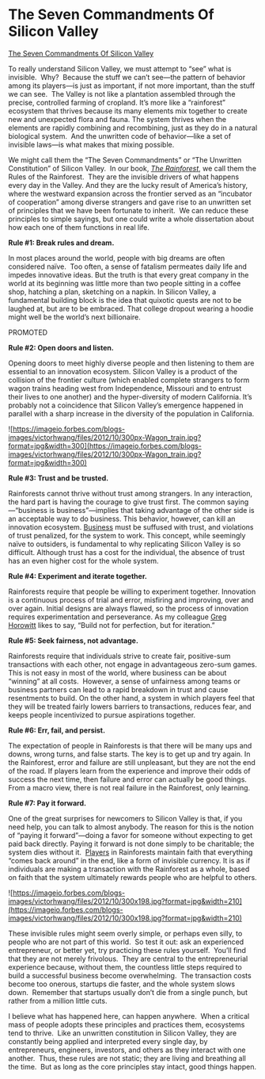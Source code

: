 # The Seven Commandments Of Silicon Valley

[The Seven Commandments Of Silicon Valley](https://www.forbes.com/sites/victorhwang/2012/09/24/the-seven-commandments-of-silicon-valley/?sh=41628c132012)

To really understand Silicon Valley, we must attempt to “see” what is invisible.  Why?  Because the stuff we can’t see—the pattern of behavior among its players—is just as important, if not more important, than the stuff we can see.  The Valley is not like a plantation assembled through the precise, controlled farming of cropland. It’s more like a “rainforest” ecosystem that thrives because its many elements mix together to create new and unexpected flora and fauna. The system thrives when the elements are rapidly combining and recombining, just as they do in a natural biological system.  And the unwritten code of behavior—like a set of invisible laws—is what makes that mixing possible.

We might call them the “The Seven Commandments” or “The Unwritten Constitution” of Silicon Valley.  In our book, *[The Rainforest](http://www.therainforestbook.com/)*, we call them the Rules of the Rainforest.  They are the invisible drivers of what happens every day in the Valley. And they are the lucky result of America’s history, where the westward expansion across the frontier served as an “incubator of cooperation” among diverse strangers and gave rise to an unwritten set of principles that we have been fortunate to inherit.  We can reduce these principles to simple sayings, but one could write a whole dissertation about how each one of them functions in real life.

**Rule #1: Break rules and dream.**

In most places around the world, people with big dreams are often considered naïve.  Too often, a sense of fatalism permeates daily life and impedes innovative ideas. But the truth is that every great company in the world at its beginning was little more than two people sitting in a coffee shop, hatching a plan, sketching on a napkin. In Silicon Valley, a fundamental building block is the idea that quixotic quests are not to be laughed at, but are to be embraced. That college dropout wearing a hoodie might well be the world’s next billionaire.

PROMOTED

**Rule #2: Open doors and listen.**

Opening doors to meet highly diverse people and then listening to them are essential to an innovation ecosystem. Silicon Valley is a product of the collision of the frontier culture (which enabled complete strangers to form wagon trains heading west from Independence, Missouri and to entrust their lives to one another) and the hyper-diversity of modern California. It’s probably not a coincidence that Silicon Valley’s emergence happened in parallel with a sharp increase in the diversity of the population in California.

![https://imageio.forbes.com/blogs-images/victorhwang/files/2012/10/300px-Wagon_train.jpg?format=jpg&width=300](https://imageio.forbes.com/blogs-images/victorhwang/files/2012/10/300px-Wagon_train.jpg?format=jpg&width=300)

**Rule #3: Trust and be trusted.**

Rainforests cannot thrive without trust among strangers. In any interaction, the hard part is having the courage to give trust first. The common saying—“business is business”—implies that taking advantage of the other side is an acceptable way to do business. This behavior, however, can kill an innovation ecosystem. [Business](http://www.forbes.com/business/) must be suffused with trust, and violations of trust penalized, for the system to work. This concept, while seemingly naïve to outsiders, is fundamental to why replicating Silicon Valley is so difficult. Although trust has a cost for the individual, the absence of trust has an even higher cost for the whole system.

**Rule #4: Experiment and iterate together.**

Rainforests require that people be willing to experiment together. Innovation is a continuous process of trial and error, misfiring and improving, over and over again. Initial designs are always flawed, so the process of innovation requires experimentation and perseverance. As my colleague [Greg Horowitt](http://www.t2vc.com/who-we-are-3/greg-horowitt-managing-director.html) likes to say, “Build not for perfection, but for iteration.”

**Rule #5: Seek fairness, not advantage.**

Rainforests require that individuals strive to create fair, positive-sum transactions with each other, not engage in advantageous zero-sum games. This is not easy in most of the world, where business can be about “winning” at all costs.  However, a sense of unfairness among teams or business partners can lead to a rapid breakdown in trust and cause resentments to build. On the other hand, a system in which players feel that they will be treated fairly lowers barriers to transactions, reduces fear, and keeps people incentivized to pursue aspirations together.

**Rule #6: Err, fail, and persist.**

The expectation of people in Rainforests is that there will be many ups and downs, wrong turns, and false starts. The key is to get up and try again. In the Rainforest, error and failure are still unpleasant, but they are not the end of the road. If players learn from the experience and improve their odds of success the next time, then failure and error can actually be good things. From a macro view, there is not real failure in the Rainforest, only learning.

**Rule #7: Pay it forward.**

One of the great surprises for newcomers to Silicon Valley is that, if you need help, you can talk to almost anybody. The reason for this is the notion of “paying it forward”—doing a favor for someone without expecting to get paid back directly. Paying it forward is not done simply to be charitable; the system dies without it.  [Players](http://www.forbes.com/players/) in Rainforests maintain faith that everything “comes back around” in the end, like a form of invisible currency. It is as if individuals are making a transaction with the Rainforest as a whole, based on faith that the system ultimately rewards people who are helpful to others.

![https://imageio.forbes.com/blogs-images/victorhwang/files/2012/10/300x198.jpg?format=jpg&width=210](https://imageio.forbes.com/blogs-images/victorhwang/files/2012/10/300x198.jpg?format=jpg&width=210)

These invisible rules might seem overly simple, or perhaps even silly, to people who are not part of this world.  So test it out: ask an experienced entrepreneur, or better yet, try practicing these rules yourself.  You’ll find that they are not merely frivolous.  They are central to the entrepreneurial experience because, without them, the countless little steps required to build a successful business become overwhelming.  The transaction costs become too onerous, startups die faster, and the whole system slows down.  Remember that startups usually don’t die from a single punch, but rather from a million little cuts.

I believe what has happened here, can happen anywhere.  When a critical mass of people adopts these principles and practices them, ecosystems tend to thrive.  Like an unwritten constitution in Silicon Valley, they are constantly being applied and interpreted every single day, by entrepreneurs, engineers, investors, and others as they interact with one another.  Thus, these rules are not static; they are living and breathing all the time.  But as long as the core principles stay intact, good things happen.